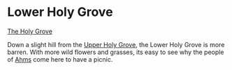 # Lower Holy Grove
[The Holy Grove](The%20Holy%20Grove%20Overview.md)

Down a slight hill from the [Upper Holy Grove](Upper%20Holy%20Grove.md), the Lower Holy Grove is more barren. With more wild flowers and grasses, its easy to see why the people of [Ahms](../Ahms%20Overview.md) come here to have a picnic.